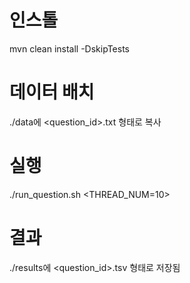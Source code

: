 # 인스톨

mvn clean install -DskipTests

# 데이터 배치

./data에 <question_id>.txt 형태로 복사

# 실행

./run_question.sh <THREAD_NUM=10>

# 결과

./results에 <question_id>.tsv 형태로 저장됨
